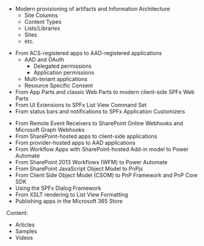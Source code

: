 - Modern provisioning of artifacts and Information Architecture
    - Site Columns
    - Content Types
    - Lists/Libraries
    - Sites
    - etc.
* From ACS-registered apps to AAD-registered applications
    * AAD and OAuth
        * Delegated permissions
        * Application permissions
    - Multi-tenant applications
    - Resource Specific Consent
* From App Parts and classic Web Parts to modern client-side SPFx Web Parts
* From UI Extensions to SPFx List View Command Set
* From status bars and notifications to SPFx Application Customizers
- From Remote Event Receivers to SharePoint Online Webhooks and Microsoft Graph Webhooks
- From SharePoint-hosted apps to client-side applications
- From provider-hosted apps to AAD applications
- From Workflow Apps with SharePoint-hosted Add-in model to Power Automate
- From SharePoint 2013 Workflows (WFM) to Power Automate
- From SharePoint JavaScript Object Model to PnPjs
- From Client Side Object Model (CSOM) to PnP Framework and PnP Core SDK
- Using the SPFx Dialog Framework
- From XSLT rendering to List View Formatting
- Publishing apps in the Microsoft 365 Store


Content:
- Articles
- Samples
- Videos

